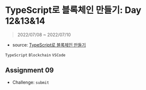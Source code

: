 # TypeScript로 블록체인 만들기: Day 12&13&14

> 2022/07/08 ~ 2022/07/10

- source: [TypeScript로 블록체인 만들기](https://nomadcoders.co/typescript-for-beginners)

`TypeScript` `Blockchain` `VSCode`



## Assignment 09

- Challenge: `submit`